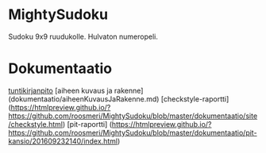 # MightySudoku
Sudoku 9x9 ruudukolle. Hulvaton numeropeli.
# Dokumentaatio
[tuntikirjanpito](dokumentaatio/tuntikirjanpito.md)
[aiheen kuvaus ja rakenne] (dokumentaatio/aiheenKuvausJaRakenne.md)
[checkstyle-raportti] (https://htmlpreview.github.io/?https://github.com/roosmeri/MightySudoku/blob/master/dokumentaatio/site/checkstyle.html)
[pit-raportti] (https://htmlpreview.github.io/?https://github.com/roosmeri/MightySudoku/blob/master/dokumentaatio/pit-kansio/201609232140/index.html)